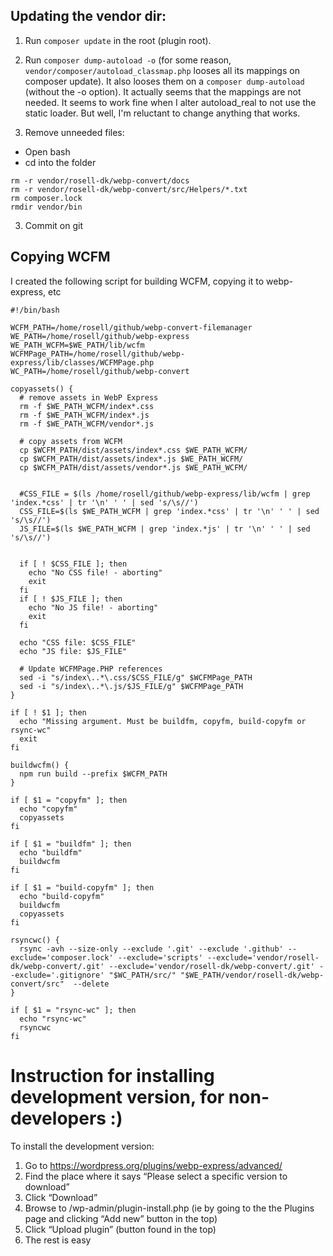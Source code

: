 ## Updating the vendor dir:

1. Run `composer update` in the root (plugin root).
2. Run `composer dump-autoload -o`
(for some reason, `vendor/composer/autoload_classmap.php` looses all its mappings on composer update). It also looses them on a `composer dump-autoload` (without the -o option).
It actually seems that the mappings are not needed. It seems to work fine when I alter autoload_real to not use the static loader. But well, I'm reluctant to change anything that works.

3. Remove unneeded files:

- Open bash
- cd into the folder

```
rm -r vendor/rosell-dk/webp-convert/docs
rm -r vendor/rosell-dk/webp-convert/src/Helpers/*.txt
rm composer.lock
rmdir vendor/bin
```

3. Commit on git


## Copying WCFM
I created the following script for building WCFM, copying it to webp-express, etc
```
#!/bin/bash

WCFM_PATH=/home/rosell/github/webp-convert-filemanager
WE_PATH=/home/rosell/github/webp-express
WE_PATH_WCFM=$WE_PATH/lib/wcfm
WCFMPage_PATH=/home/rosell/github/webp-express/lib/classes/WCFMPage.php
WC_PATH=/home/rosell/github/webp-convert

copyassets() {
  # remove assets in WebP Express
  rm -f $WE_PATH_WCFM/index*.css
  rm -f $WE_PATH_WCFM/index*.js
  rm -f $WE_PATH_WCFM/vendor*.js

  # copy assets from WCFM
  cp $WCFM_PATH/dist/assets/index*.css $WE_PATH_WCFM/
  cp $WCFM_PATH/dist/assets/index*.js $WE_PATH_WCFM/
  cp $WCFM_PATH/dist/assets/vendor*.js $WE_PATH_WCFM/


  #CSS_FILE = $(ls /home/rosell/github/webp-express/lib/wcfm | grep 'index.*css' | tr '\n' ' ' | sed 's/\s//')
  CSS_FILE=$(ls $WE_PATH_WCFM | grep 'index.*css' | tr '\n' ' ' | sed 's/\s//')
  JS_FILE=$(ls $WE_PATH_WCFM | grep 'index.*js' | tr '\n' ' ' | sed 's/\s//')


  if [ ! $CSS_FILE ]; then
    echo "No CSS file! - aborting"
    exit
  fi
  if [ ! $JS_FILE ]; then
    echo "No JS file! - aborting"
    exit
  fi

  echo "CSS file: $CSS_FILE"
  echo "JS file: $JS_FILE"

  # Update WCFMPage.PHP references
  sed -i "s/index\..*\.css/$CSS_FILE/g" $WCFMPage_PATH
  sed -i "s/index\..*\.js/$JS_FILE/g" $WCFMPage_PATH
}

if [ ! $1 ]; then
  echo "Missing argument. Must be buildfm, copyfm, build-copyfm or rsync-wc"
  exit
fi

buildwcfm() {
  npm run build --prefix $WCFM_PATH
}

if [ $1 = "copyfm" ]; then
  echo "copyfm"
  copyassets
fi

if [ $1 = "buildfm" ]; then
  echo "buildfm"
  buildwcfm
fi

if [ $1 = "build-copyfm" ]; then
  echo "build-copyfm"
  buildwcfm
  copyassets
fi

rsyncwc() {
  rsync -avh --size-only --exclude '.git' --exclude '.github' --exclude='composer.lock' --exclude='scripts' --exclude='vendor/rosell-dk/webp-convert/.git' --exclude='vendor/rosell-dk/webp-convert/.git' --exclude='.gitignore' "$WC_PATH/src/" "$WE_PATH/vendor/rosell-dk/webp-convert/src"  --delete
}

if [ $1 = "rsync-wc" ]; then
  echo "rsync-wc"
  rsyncwc
fi
```

# Instruction for installing development version, for non-developers :)

To install the development version:
1) Go to https://wordpress.org/plugins/webp-express/advanced/
2) Find the place where it says “Please select a specific version to download”
3) Click “Download”
4) Browse to /wp-admin/plugin-install.php (ie by going to the the Plugins page and clicking “Add new” button in the top)
5) Click “Upload plugin” (button found in the top)
6) The rest is easy
